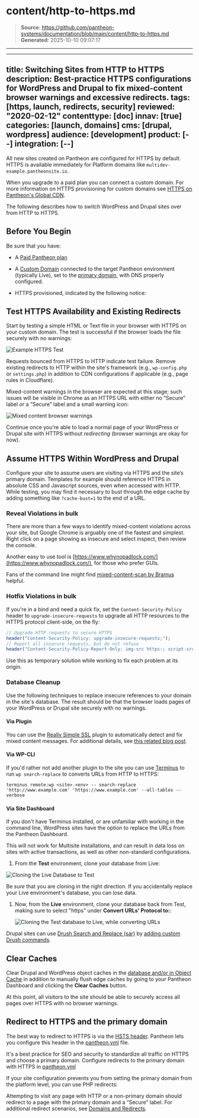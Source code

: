 # content/http-to-https.md

> **Source**: https://github.com/pantheon-systems/documentation/blob/main/content/http-to-https.md
> **Generated**: 2025-10-10 09:07:17

---

---
title: Switching Sites from HTTP to HTTPS
description: Best-practice HTTPS configurations for WordPress and Drupal to fix mixed-content browser warnings and excessive redirects.
tags: [https, launch, redirects, security]
reviewed: "2020-02-12"
contenttype: [doc]
innav: [true]
categories: [launch, domains]
cms: [drupal, wordpress]
audience: [development]
product: [--]
integration: [--]
---

All new sites created on Pantheon are configured for HTTPS by default. HTTPS is available immediately for Platform domains like `multidev-example.pantheonsite.io`.

When you upgrade to a paid plan you can connect a custom domain. For more information on HTTPS provisioning for custom domains see [HTTPS on Pantheon's Global CDN](/guides/global-cdn/https).

The following describes how to switch WordPress and Drupal sites over from HTTP to HTTPS.

## Before You Begin

Be sure that you have:

- A [Paid Pantheon plan](/guides/launch/plans)
- A [Custom Domain](/guides/domains) connected to the target Pantheon environment (typically Live), set to the [primary domain](/guides/domains), with DNS properly configured.
- HTTPS provisioned, indicated by the following notice:

  <Partial file="notes/https-success.md" />

## Test HTTPS Availability and Existing Redirects

Start by testing a simple HTML or Text file in your browser with HTTPS on your custom domain. The test is successful if the browser loads the file securely with no warnings:

![Example HTTPS Test](../images/dummy-html-https-test.png)

Requests bounced from HTTPS to HTTP indicate test failure. Remove existing redirects to HTTP within the site's framework (e.g., `wp-config.php` or `settings.php`) in addition to CDN configurations if applicable (e.g., page rules in Cloudflare).

Mixed-content warnings in the browser are expected at this stage; such issues will be visible in Chrome as an HTTPS URL with either no “Secure” label *or* a “Secure” label and a small warning icon:

![Mixed content browser warnings](../images/mixed-content-console-error.png)

Continue once you're able to load a normal page of your WordPress or Drupal site with HTTPS without _redirecting_ (browser warnings are okay for now).

## Assume HTTPS Within WordPress and Drupal

Configure your site to assume users are visiting via HTTPS and the site’s primary domain. Templates for example should reference HTTPS in absolute CSS and Javascript sources, even when accessed with HTTP. While testing, you may find it necessary to bust through the edge cache by adding something like `?cache-bust=1` to the end of a URL.

### Reveal Violations in bulk

There are more than a few ways to identify mixed-content violations across your site, but Google Chrome is arguably one of the fastest and simplest. Right click on a page showing as insecure and select inspect, then review the console.

Another easy to use tool is [https://www.whynopadlock.com/](https://www.whynopadlock.com/), for those who prefer GUIs.

Fans of the command line might find [mixed-content-scan by Bramus](https://github.com/bramus/mixed-content-scan) helpful.

### Hotfix Violations in bulk

If you're in a bind and need a quick fix, set the `Content-Security-Policy` header to `upgrade-insecure-requests` to upgrade all HTTP resources to the HTTPS protocol client-side, on the fly:

```php
// Upgrade HTTP requests to secure HTTPS
header("Content-Security-Policy: upgrade-insecure-requests;");
// Report all insecure requests, but do not refuse
header("Content-Security-Policy-Report-Only: img-src https:; script-src https: 'unsafe-inline'; style-src https: 'unsafe-inline';");
```

Use this as temporary solution while working to fix each problem at its origin.

### Database Cleanup

Use the following techniques to replace insecure references to your domain in the site's database. The result should be that the browser loads pages of your WordPress or Drupal site securely with no warnings.

<TabList>

<Tab title="WordPress" id="tab-1-id" active={true}>

#### Via Plugin

You can use the [Really Simple SSL](https://wordpress.org/plugins/really-simple-ssl/) plugin to automatically detect and fix mixed content messages. For additional details, see [this related blog post](https://pantheon.io/blog/how-get-rid-those-pesky-mixed-content-messages-wordpress).

#### Via WP-CLI

If you'd rather not add another plugin to the site you can use [Terminus](/terminus) to run `wp search-replace` to converts URLs from HTTP to HTTPS:

```bash{promptUser: user}
terminus remote:wp <site>.<env> -- search-replace 'http://www.example.com' 'https://www.example.com' --all-tables --verbose
```

#### Via Site Dashboard

If you don't have Terminus installed, or are unfamiliar with working in the command line, WordPress sites have the option to replace the URLs from the Pantheon Dashboard.

<Alert title="Warning" type="danger">

This will not work for Multisite installations, and can result in data loss on sites with active transactions, as well as other non-standard configurations.

</Alert>

1. From the **Test** environment, clone your database from Live:

  ![Cloning the Live Database to Test](../images/dashboard/clone-live-to-test.png)

  <Alert title="Warning" type="danger">

  Be *sure* that you are cloning in the right direction. If you accidentally replace your Live environment's database, you can lose data.

  </Alert>

1. Now, from the **Live** environment, clone your database back from Test, making sure to select "https" under **Convert URLs' Protocol to:**:

    ![Cloning the Test database to Live, while converting URLs](../images/dashboard/clone-test-to-live.png)

</Tab>

<Tab title="Drupal" id="tab-2-id">

  Drupal sites can use [Drush Search and Replace (sar)](https://www.drupal.org/project/sar) by [adding custom Drush commands](/guides/drush/drush-commands#add-custom-drush-commands).

</Tab>

</TabList>

## Clear Caches

Clear Drupal and WordPress object caches in the [database and/or in Object Cache](/object-cache/cli#clear-cache) in addition to manually flush edge caches by going to your Pantheon Dashboard and clicking the **Clear Caches** button.

At this point, all visitors to the site should be able to securely access all pages over HTTPS with no browser warnings.

## Redirect to HTTPS and the primary domain

The best way to redirect to HTTPS is via the [HSTS header](https://developer.mozilla.org/en-US/docs/Web/HTTP/Headers/Strict-Transport-Security). Pantheon lets you configure this header in the [pantheon.yml](/pantheon-yml) file.

<Partial file="hsts.md" />

<Partial file="primary-domain.md" />

<Partial file="remove-primary-domain.md" />

It's a best practice for SEO and security to standardize all traffic on HTTPS and choose a primary domain. Configure redirects to the primary domain with HTTPS in [pantheon.yml](/pantheon-yml#enforce-https--hsts)

If your site configuration prevents you from setting the primary domain from the platform level, you can use PHP redirects:

<Accordion title="PHP Redirection" >

<Partial file="_redirects.md" />

</Accordion>

Attempting to visit any page with HTTP or a non-primary domain should redirect to a page with the primary domain and a “Secure” label. For additional redirect scenarios, see [Domains and Redirects](/guides/domains).
